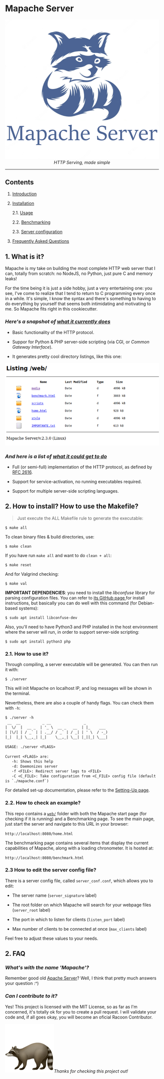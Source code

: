 # Mapache Server

<div style='text-align: center;' align='center'>
    <img style='max-heigth: 200px;' src='misc/mapache.png'/>
</div>

<center><i>HTTP Serving, made simple</i></center>

***

## **Contents**

1. [Introduction](#1-what-is-it)

2. [Installation](#2-how-to-install-how-to-use-the-makefile)

	2.1. [Usage](#21-how-to-use-it)

	2.2. [Benchmarking](#22-how-to-check-an-example)

	2.3. [Server configuration](#23-how-to-edit-the-server-config-file)

3. [Frequently Asked Questions](#2-faq)

## 1. What is it?

Mapache is my take on building the most complete HTTP web server that I can, totally from scratch: no NodeJS, no Python, just pure C and memory leaks!

For the time being it is just a side hobby, just a very entertaining one: you see, I've come to realize that I tend to return to C programming every once in a while. It's simple, I know the syntax and there's something to having to do everything by yourself that seems both intimidating and motivating to me. So Mapache fits right in this cookiecutter.

### *Here's a snapshot of <u>what it currently does</u>*

+ Basic functionality of the HTTP protocol.

+ Suppor for Python & PHP server-side scripting (via CGI, or *Common Gateway Interface*).

+ It generates pretty cool directory listings, like this one:

<div style='text-align: center;' align='center'>
    <img style='max-heigth: 150px;' src='misc/dirlist.png'/>
</div>

### *And here is a list of <u>what it could get to do</u>*

+ Full (or semi-full) implementation of the HTTP protocol, as defined by [RFC 2616](https://www.ietf.org/rfc/rfc2616.txt).

+ Support for service-activation, no running executables required.

+ Support for multiple server-side scripting languages.

## 2. How to install? How to use the Makefile?

> Just execute the ALL Makefile rule to generate the executable:

```
$ make all
```

To clean binary files & build directories, use:

```
$ make clean
```

If you have run `make all` and want to do `clean + all`:

```
$ make reset
```

And for Valgrind checking:

```
$ make val
```

**IMPORTANT DEPENDENCIES**: you need to install the *libconfuse* library for parsing configuration files. You can refer to <a href=https://github.com/libconfuse/libconfuse>its GitHub page </a> for install instructions, but basically you can do well with this command (for Debian-based systems):

```
$ sudo apt install libconfuse-dev
```

Also, you'll need to have Python3 and PHP installed in the host environment where the server will run, in order to support server-side scripting:

```
$ sudo apt install python3 php
```

### 2.1. How to use it?

Through compiling, a server executable will be generated. You can then run it with:

```
$ ./server
```

This will init Mapache on localhost IP, and log messages will be shown in the terminal.

Nevertheless, there are also a couple of handy flags. You can check them with `-h`:

```
$ ./server -h
 __  __          _ __               _            
|  \/  |  __ _  | '_ \  __ _   __  | |_    ___   
| |\/| | / _` | | .__/ / _` | / _| | ' \  / -_)  
|_|  |_| \__,_| |_|    \__,_| \__| |_||_| \___|  

USAGE: ./server <FLAGS>

Current <FLAGS> are:
   -h: Shows this help
   -d: Daemonizes server
   -f <FILE>: Redirect server logs to <FILE>
   -C <C_FILE>: Take configuration from <C_FILE> config file (default is `./mapache.conf`)
```

For detailed set-up documentation, please refer to the [Setting-Up page](doc/setup.md).

### 2.2. How to check an example?

This repo contains a [`web/`](https://github.com/danibt656/Mapache/tree/main/web) folder with both the Mapache start page (for checking if it is running) and a Benchmarking page. To see the main page, just start the server and navigate to this URL in your browser:

`http://localhost:8080/home.html`

The benchmarking page contains several items that display the current capabilities of Mapache, along with a loading chronometer. It is hosted at:

`http://localhost:8080/benchmark.html`

### 2.3 How to edit the server config file?

There is a server config file, called `server_conf.conf`, which allows you to edit:

+ The server name (`server_signature` label)

+ The root folder on which Mapache will search for your webpage files (`server_root` label)

+ The port in which to listen for clients (`listen_port` label)

+ Max number of clients to be connected at once (`max_clients` label)

Feel free to adjust these values to your needs.


## 2. FAQ

### *What's with the name 'Mapache'?*
Remember good old <a href="https://httpd.apache.org/" target="_blank">Apache Server</a>? Well, I think that pretty much answers your question :^)

### *Can I contribute to it?*
Yes! This project is licensed with the MIT License, so as far as I'm concerned, it's totally ok for you to create a pull request. I will validate your code and, if all goes okay, you will become an oficial Racoon Contributor.

<img style='max-heigth: 200px;' src='misc/emoji.png'/><i>Thanks for checking this project out!</i>
